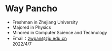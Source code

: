 # Way Pancho
- Freshman in Zhejiang University
- Majored in Physics
- Minored in Computer Science and Technology
- Email：zwpan@zju.edu.cn<br>
2022/4/7
<!---
WayPancho/WayPancho is a ✨ special ✨ repository because its `README.md` (this file) appears on your GitHub profile.
You can click the Preview link to take a look at your changes.
--->
